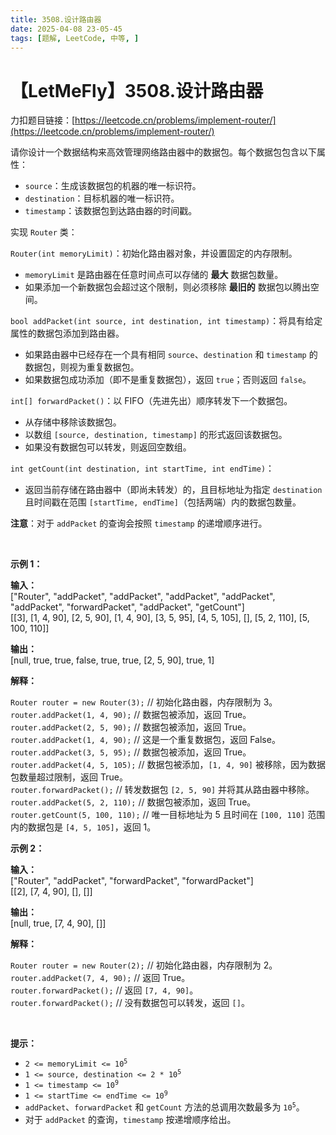 ```yaml
---
title: 3508.设计路由器
date: 2025-04-08 23-05-45
tags: [题解, LeetCode, 中等, ]
---
```


# 【LetMeFly】3508.设计路由器

力扣题目链接：[https://leetcode.cn/problems/implement-router/](https://leetcode.cn/problems/implement-router/)

<p>请你设计一个数据结构来高效管理网络路由器中的数据包。每个数据包包含以下属性：</p>

<ul>
	<li><code>source</code>：生成该数据包的机器的唯一标识符。</li>
	<li><code>destination</code>：目标机器的唯一标识符。</li>
	<li><code>timestamp</code>：该数据包到达路由器的时间戳。</li>
</ul>

<p>实现 <code>Router</code> 类：</p>

<p><code>Router(int memoryLimit)</code>：初始化路由器对象，并设置固定的内存限制。</p>

<ul>
	<li><code>memoryLimit</code> 是路由器在任意时间点可以存储的 <strong>最大</strong> 数据包数量。</li>
	<li>如果添加一个新数据包会超过这个限制，则必须移除 <strong>最旧的</strong> 数据包以腾出空间。</li>
</ul>

<p><code>bool addPacket(int source, int destination, int timestamp)</code>：将具有给定属性的数据包添加到路由器。</p>

<ul>
	<li>如果路由器中已经存在一个具有相同 <code>source</code>、<code>destination</code> 和 <code>timestamp</code> 的数据包，则视为重复数据包。</li>
	<li>如果数据包成功添加（即不是重复数据包），返回 <code>true</code>；否则返回 <code>false</code>。</li>
</ul>

<p><code>int[] forwardPacket()</code>：以 FIFO（先进先出）顺序转发下一个数据包。</p>

<ul>
	<li>从存储中移除该数据包。</li>
	<li>以数组 <code>[source, destination, timestamp]</code> 的形式返回该数据包。</li>
	<li>如果没有数据包可以转发，则返回空数组。</li>
</ul>

<p><code>int getCount(int destination, int startTime, int endTime)</code>：</p>

<ul>
	<li>返回当前存储在路由器中（即尚未转发）的，且目标地址为指定 <code>destination</code> 且时间戳在范围 <code>[startTime, endTime]</code>（包括两端）内的数据包数量。</li>
</ul>

<p><strong>注意</strong>：对于 <code>addPacket</code> 的查询会按照 <code>timestamp</code> 的递增顺序进行。</p>

<p>&nbsp;</p>

<p><strong class="example">示例 1：</strong></p>

<div class="example-block">
<p><strong>输入：</strong><br />
<span class="example-io">["Router", "addPacket", "addPacket", "addPacket", "addPacket", "addPacket", "forwardPacket", "addPacket", "getCount"]<br />
[[3], [1, 4, 90], [2, 5, 90], [1, 4, 90], [3, 5, 95], [4, 5, 105], [], [5, 2, 110], [5, 100, 110]]</span></p>

<p><strong>输出：</strong><br />
<span class="example-io">[null, true, true, false, true, true, [2, 5, 90], true, 1] </span></p>

<p><strong>解释：</strong></p>
<code>Router router = new Router(3);</code> // 初始化路由器，内存限制为 3。<br />
<code>router.addPacket(1, 4, 90);</code> // 数据包被添加，返回 True。<br />
<code>router.addPacket(2, 5, 90);</code> // 数据包被添加，返回 True。<br />
<code>router.addPacket(1, 4, 90);</code> // 这是一个重复数据包，返回 False。<br />
<code>router.addPacket(3, 5, 95);</code> // 数据包被添加，返回 True。<br />
<code>router.addPacket(4, 5, 105);</code> // 数据包被添加，<code>[1, 4, 90]</code> 被移除，因为数据包数量超过限制，返回 True。<br />
<code>router.forwardPacket();</code> // 转发数据包 <code>[2, 5, 90]</code> 并将其从路由器中移除。<br />
<code>router.addPacket(5, 2, 110);</code> // 数据包被添加，返回 True。<br />
<code>router.getCount(5, 100, 110);</code> // 唯一目标地址为 5 且时间在 <code>[100, 110]</code>&nbsp;范围内的数据包是 <code>[4, 5, 105]</code>，返回 1。</div>

<p><strong class="example">示例 2：</strong></p>

<div class="example-block">
<p><strong>输入：</strong><br />
<span class="example-io">["Router", "addPacket", "forwardPacket", "forwardPacket"]<br />
[[2], [7, 4, 90], [], []]</span></p>

<p><strong>输出：</strong><br />
<span class="example-io">[null, true, [7, 4, 90], []] </span></p>

<p><strong>解释：</strong></p>
<code>Router router = new Router(2);</code> // 初始化路由器，内存限制为 2。<br />
<code>router.addPacket(7, 4, 90);</code> // 返回 True。<br />
<code>router.forwardPacket();</code> // 返回 <code>[7, 4, 90]</code>。<br />
<code>router.forwardPacket();</code> // 没有数据包可以转发，返回 <code>[]</code>。</div>

<p>&nbsp;</p>

<p><strong>提示：</strong></p>

<ul>
	<li><code>2 &lt;= memoryLimit &lt;= 10<sup>5</sup></code></li>
	<li><code>1 &lt;= source, destination &lt;= 2 * 10<sup>5</sup></code></li>
	<li><code>1 &lt;= timestamp &lt;= 10<sup>9</sup></code></li>
	<li><code>1 &lt;= startTime &lt;= endTime &lt;= 10<sup>9</sup></code></li>
	<li><code>addPacket</code>、<code>forwardPacket</code> 和 <code>getCount</code> 方法的总调用次数最多为 <code>10<sup>5</sup></code>。</li>
	<li>对于 <code>addPacket</code> 的查询，<code>timestamp</code> 按递增顺序给出。</li>
</ul>


    